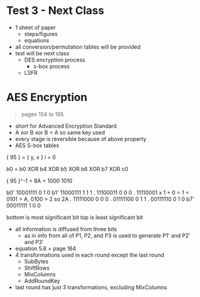 # Test 3 - Next Class

- 1 sheet of paper
    + steps/figures
    + equations
- all conversion/permutation tables will be provided
- test will be next class
    + DES encryption process
        * s-box process
    + LSFR

# AES Encryption

> pages 154 to 165

- short for Advanced Encryption Standard
- A xor B xor B = A so same key used
- every stage is reversible because of above property
- AES S-box tables

{ 95 } = { y, x }
i = 0

b0 = b0 XOR b4 XOR b5 XOR b6 XOR b7 XOR c0

{ 95 }^-1 = 8A = 1000 1010

b0'     10001111        0           1           0
b1'     11000111        1           1           1
.       11100011        0           0           0
.       11110001   x    1     +     0     =     1    =  0101 > A, 0100 > 2 so 2A
.       11111000        0           0           0
.       01111100        0           1           1
.       00111110        0           1           0
b7'     00011111        1           0           0

bottom is most significant bit
top is least significant bit

- all information is diffused from three bits
    + as in info from all of P1, P2, and P3 is used to generate P1' and P2' and P3'
- equation 5.6 = page 164
- 4 transformations used in each round except the last round
    - SubBytes
    - ShiftRows
    - MixColumns
    - AddRoundKey
- last round has just 3 transformations, excluding MixColumns